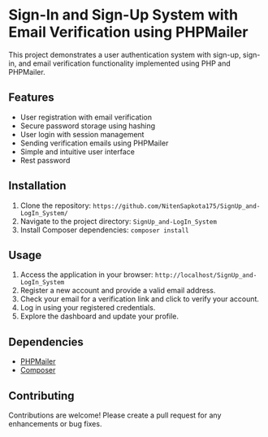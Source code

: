 # Sign-In and Sign-Up System with Email Verification using PHPMailer

This project demonstrates a user authentication system with sign-up, sign-in, and email verification functionality implemented using PHP and PHPMailer.

## Features

- User registration with email verification
- Secure password storage using hashing
- User login with session management
- Sending verification emails using PHPMailer
- Simple and intuitive user interface
- Rest password

## Installation

1. Clone the repository: `https://github.com/NitenSapkota175/SignUp_and-LogIn_System/`
2. Navigate to the project directory: `SignUp_and-LogIn_System`
3. Install Composer dependencies: `composer install`

## Usage

1. Access the application in your browser: `http://localhost/SignUp_and-LogIn_System`
2. Register a new account and provide a valid email address.
3. Check your email for a verification link and click to verify your account.
4. Log in using your registered credentials.
5. Explore the dashboard and update your profile.

## Dependencies


- [PHPMailer](https://github.com/PHPMailer/PHPMailer)
- [Composer](https://getcomposer.org/)

## Contributing

Contributions are welcome! Please create a pull request for any enhancements or bug fixes.



